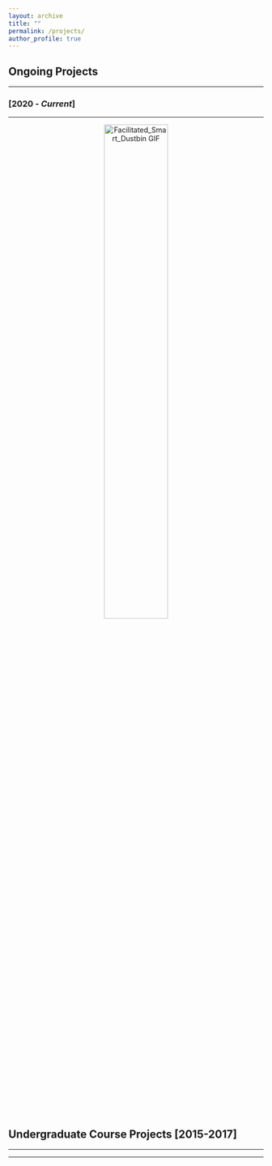```yaml
---
layout: archive
title: ""
permalink: /projects/
author_profile: true
---
```


## Ongoing Projects
----------------

### [2020 - *Current*]
-----------
<div align="center">
  <img src="https://Solayman-Emon.github.io/files/demo_Video.gif" alt="Facilitated_Smart_Dustbin GIF" width="50%">
</div>


## Undergraduate Course Projects [2015-2017]
----------------
______________________________________________